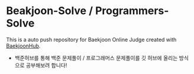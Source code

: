 # Beakjoon-Solve / Programmers-Solve
This is a auto push repository for Baekjoon Online Judge created with [BaekjoonHub](https://github.com/BaekjoonHub/BaekjoonHub).<br>
- 백준허브를 통해 백준 문제풀이 / 프로그래머스 문제풀이를 깃 허브에 올리는 방식으로 공부해보려 합니다!
